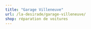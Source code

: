 ```yaml
---
title: "Garage Villeneuve"
url: /la-desirade/garage-villeneuve/
shop: réparation de voitures
---
```

